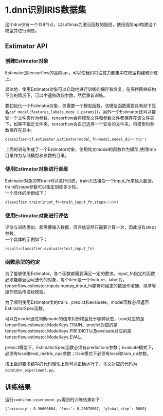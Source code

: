 # 1.dnn识别IRIS数据集
这个dnn仅有一个128节点、以softmax为激活函数的隐层，使用高阶api构建这个模型并进行训练。

## Estimator API

### 创建Estimator对象
Estimator是tensorflow的高阶api，可以使我们将注意力都集中在模型构建和训练上。

具体地，使用Estimator对象可以自动地进行训练的保存和恢复，在保持网络结构不变的情况下，可以中途修改超参数，然后重新训练。

要初始化一个Estimator对象，仅需要一个模型函数，该模型函数需要具有如下签名`def model(features,labels,mode [,params])`。另外一个Estimator还可以接受一个文件夹作为参数，tensorflow会将模型文件和参数文件都保存在该文件夹下，如果不指定文件夹，tensorflow会自己选择一个安全的文件夹，将模型和参数保存在其中。

```python
classifier=tf.estimator.Estimator(model_fn=model,model_dir="tmp")
```
上面的语句生成了一个Estimator对象，使用铭文model的函数作为模型,使用tmp目录作为存储模型和参数的目录。

### 使用Estimator对象进行训练
Estimator对象的有train可以进行训练，train方法接受一个input_fn来输入数据，train的steps参数可以指定训练多少轮。  
一个具体的示例如下：
~~~python
classifier.train(input_fn=train_input_fn,steps=5000)
~~~

### 使用Estimator对象进行评估
评估与训练类似，都需要输入数据，但评估显然只需要计算一次，因此没有steps参数。  
一个具体的示例如下：
~~~python
result=classifier.evaluate(test_input_fn)
~~~

### 函数原型的约定
为了能够使用Estimator，各个函数都需要满足一定的要求。input_fn指定的函数必须能够返回可迭代的对象，每个item是一个feature、label对。tensorflow.estimator.inputs.numpy_input_fn能够将给定的数据作增殖、排序等操作然后传递给模型。

为了顺利使用Estimator类的train、predict和evaluete，model函数必须返回EstimatorSpec函数。

可以在model通过判断mode的值来判断模型处于哪种状态，train对应的是tensorflow.estimator.ModeKeys.TRAIN、predict对应的是tensorflow.estimator.ModeKeys.PREIDICT以及evaluate对应的是tensorflow.estimator.ModeKeys.EVAL。

predict模型下，EstimatorSpec函数必须有predictions参数；evaluate模式下，必须有loss和eval_metric_ops参数；train模式下必须有loss和train_op参数。

按上面的要求编写的代码理论上就可以正确运行了。本文对应的代码为`code\dnn_experiment.py`。

##  训练结果
运行`code\dnn_experiment.py`得到的训练结果如下：
~~~
{'accuracy': 0.96666664, 'loss': 0.20878907, 'global_step': 5000}
~~~